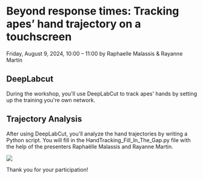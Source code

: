 # Beyond response times: Tracking apes’ hand trajectory on a touchscreen
Friday, August 9, 2024, 10:00 – 11:00 by Raphaelle Malassis & Rayanne Martin

## DeepLabcut
During the workshop, you'll use DeepLabCut to track apes' hands by setting up the training you're own network.

## Trajectory Analysis
After using DeepLabCut, you'll analyze the hand trajectories by writing a Python script.
You will fill in the HandTracking_Fill_In_The_Gap.py file with the help of the presenters Raphaëlle Malassis and Rayanne Martin.

![](https://github.com/Rayanne-M/Video-and-Data-Analysis/blob/main/Anticip_Video_Tracking.gif)

Thank you for your participation!
